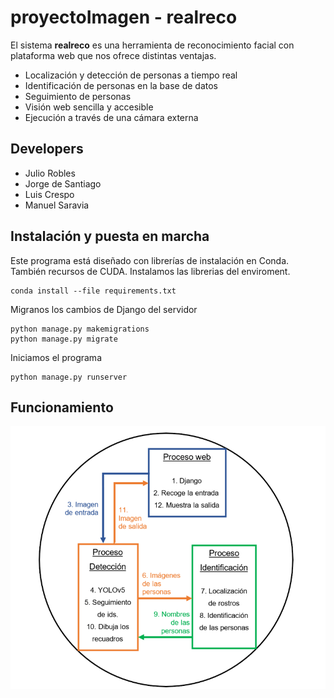 # proyectoImagen - realreco

El sistema __realreco__ es una herramienta de reconocimiento facial con plataforma web que nos ofrece distintas ventajas.
- Localización y detección de personas a tiempo real
- Identificación de personas en la base de datos
- Seguimiento de personas
- Visión web sencilla y accesible
- Ejecución a través de una cámara externa
## Developers
- Julio Robles
- Jorge de Santiago
- Luis Crespo
- Manuel Saravia

## Instalación y puesta en marcha
Este programa está diseñado con librerías de instalación en Conda.
También recursos de CUDA.
Instalamos las librerias del enviroment.

```
conda install --file requirements.txt
```
Migranos los cambios de Django del servidor
```
python manage.py makemigrations
python manage.py migrate
```
Iniciamos el programa
```
python manage.py runserver
```

## Funcionamiento
![alt text](https://github.com/julio-robles/proyectoImagen/blob/main/fotos/arch.png)